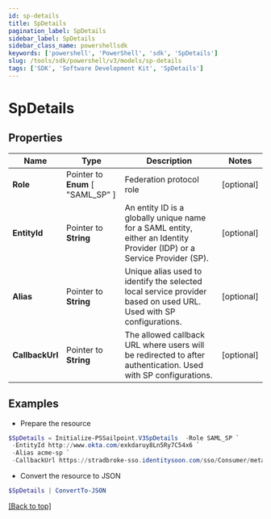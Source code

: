 ```yaml
---
id: sp-details
title: SpDetails
pagination_label: SpDetails
sidebar_label: SpDetails
sidebar_class_name: powershellsdk
keywords: ['powershell', 'PowerShell', 'sdk', 'SpDetails'] 
slug: /tools/sdk/powershell/v3/models/sp-details
tags: ['SDK', 'Software Development Kit', 'SpDetails']
---
```



# SpDetails

## Properties

Name | Type | Description | Notes
------------ | ------------- | ------------- | -------------
**Role** |  Pointer to  **Enum** [  "SAML_SP" ] | Federation protocol role | [optional] 
**EntityId** |  Pointer to **String** | An entity ID is a globally unique name for a SAML entity, either an Identity Provider (IDP) or a Service Provider (SP). | [optional] 
**Alias** |  Pointer to **String** | Unique alias used to identify the selected local service provider based on used URL. Used with SP configurations. | [optional] 
**CallbackUrl** |  Pointer to **String** | The allowed callback URL where users will be redirected to after authentication. Used with SP configurations. | [optional] 

## Examples

- Prepare the resource
```powershell
$SpDetails = Initialize-PSSailpoint.V3SpDetails  -Role SAML_SP `
 -EntityId http://www.okta.com/exkdaruy8Ln5Ry7C54x6 `
 -Alias acme-sp `
 -CallbackUrl https://stradbroke-sso.identitysoon.com/sso/Consumer/metaAlias/cdov-saml/sp
```

- Convert the resource to JSON
```powershell
$SpDetails | ConvertTo-JSON
```


[[Back to top]](#) 

